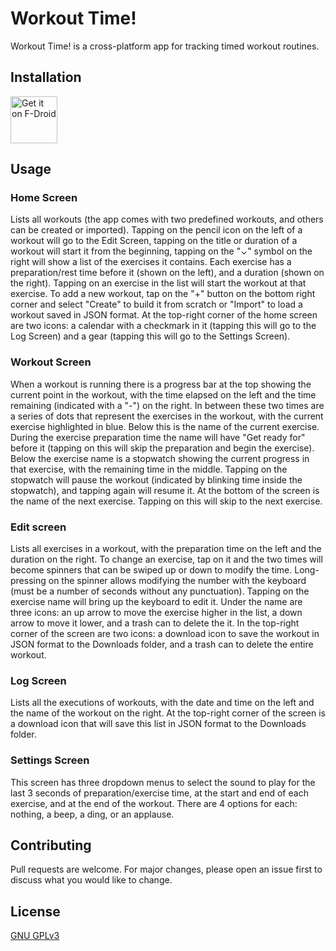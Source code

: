 # Workout Time!

Workout Time! is a cross-platform app for tracking timed workout routines.

## Installation

[<img src="https://fdroid.gitlab.io/artwork/badge/get-it-on.png" height="75" alt="Get it on F-Droid">](https://f-droid.org/packages/es.ideotec.workouttime/)

## Usage

### Home Screen
Lists all workouts (the app comes with two predefined workouts, and others can be created or imported). Tapping on the pencil icon on the left of a workout will go to the Edit Screen, tapping on the title or duration of a workout will start it from the beginning, tapping on the "⌄" symbol on the right will show a list of the exercises it contains. Each exercise has a preparation/rest time before it (shown on the left), and a duration (shown on the right). Tapping on an exercise in the list will start the workout at that exercise. To add a new workout, tap on the "+" button on the bottom right corner and select "Create" to build it from scratch or "Import" to load a workout saved in JSON format. At the top-right corner of the home screen are two icons: a calendar with a checkmark in it (tapping this will go to the Log Screen) and a gear (tapping this will go to the Settings Screen).

### Workout Screen
When a workout is running there is a progress bar at the top showing the current point in the workout, with the time elapsed on the left and the time remaining (indicated with a "-") on the right. In between these two times are a series of dots that represent the exercises in the workout, with the current exercise highlighted in blue. Below this is the name of the current exercise. During the exercise preparation time the name will have "Get ready for" before it (tapping on this will skip the preparation and begin the exercise). Below the exercise name is a stopwatch showing the current progress in that exercise, with the remaining time in the middle. Tapping on the stopwatch will pause the workout (indicated by blinking time inside the stopwatch), and tapping again will resume it. At the bottom of the screen is the name of the next exercise. Tapping on this will skip to the next exercise.

### Edit screen
Lists all exercises in a workout, with the preparation time on the left and the duration on the right. To change an exercise, tap on it and the two times will become spinners that can be swiped up or down to modify the time. Long-pressing on the spinner allows modifying the number with the keyboard (must be a number of seconds without any punctuation). Tapping on the exercise name will bring up the keyboard to edit it. Under the name are three icons: an up arrow to move the exercise higher in the list, a down arrow to move it lower, and a trash can to delete the it. In the top-right corner of the screen are two icons: a download icon to save the workout in JSON format to the Downloads folder, and a trash can to delete the entire workout.

### Log Screen
Lists all the executions of workouts, with the date and time on the left and the name of the workout on the right. At the top-right corner of the screen is a download icon that will save this list in JSON format to the Downloads folder.

### Settings Screen
This screen has three dropdown menus to select the sound to play for the last 3 seconds of preparation/exercise time, at the start and end of each exercise, and at the end of the workout. There are 4 options for each: nothing, a beep, a ding, or an applause.

## Contributing
Pull requests are welcome. For major changes, please open an issue first to discuss what you would like to change.

## License
[GNU GPLv3](https://choosealicense.com/licenses/gpl-3.0/)